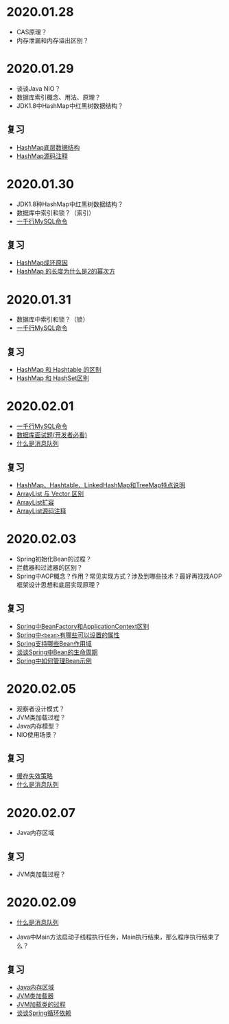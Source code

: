 2020.01.28
====

* CAS原理？
* 内存泄漏和内存溢出区别？

2020.01.29
====

* 谈谈Java NIO？
* 数据库索引概念、用法、原理？
* JDK1.8中HashMap中红黑树数据结构？

复习
------

* <a href="https://github.com/DemoTransfer/demotransfer/blob/master/java/interview/java%E5%9F%BA%E7%A1%80/HashMap%E5%BA%95%E5%B1%82%E6%95%B0%E6%8D%AE%E7%BB%93%E6%9E%84.md">HashMap底层数据结构</a>
* <a href="https://github.com/DemoTransfer/demotransfer/blob/master/java/interview/java%E5%9F%BA%E7%A1%80/HashMap%E6%BA%90%E7%A0%81%E6%B3%A8%E9%87%8A.md">HashMap源码注释</a>

2020.01.30
====

* JDK1.8种HashMap中红黑树数据结构？
* 数据库中索引和锁？（索引）
* <a href="https://github.com/Snailclimb/JavaGuide/blob/master/docs/database/%E4%B8%80%E5%8D%83%E8%A1%8CMySQL%E5%91%BD%E4%BB%A4.md">一千行MySQL命令</a>

复习
------

* <a href="https://github.com/DemoTransfer/demotransfer/blob/master/java/interview/java%E5%9F%BA%E7%A1%80/HashMap%E6%88%90%E7%8E%AF%E5%8E%9F%E5%9B%A0%E5%88%86%E6%9E%90.md">HashMap成环原因</a>
* <a href="https://github.com/DemoTransfer/demotransfer/blob/master/java/interview/java%E5%9F%BA%E7%A1%80/HashMap%20%E7%9A%84%E9%95%BF%E5%BA%A6%E4%B8%BA%E4%BB%80%E4%B9%88%E6%98%AF2%E7%9A%84%E5%B9%82%E6%AC%A1%E6%96%B9.md">HashMap 的长度为什么是2的幂次方</a>

2020.01.31
====

* 数据库中索引和锁？（锁）
* <a href="https://github.com/Snailclimb/JavaGuide/blob/master/docs/database/%E4%B8%80%E5%8D%83%E8%A1%8CMySQL%E5%91%BD%E4%BB%A4.md">一千行MySQL命令</a>

复习
------

* <a href="https://github.com/DemoTransfer/demotransfer/blob/master/java/interview/java%E5%9F%BA%E7%A1%80/HashMap%20%E5%92%8C%20Hashtable%20%E7%9A%84%E5%8C%BA%E5%88%AB.md">HashMap 和 Hashtable 的区别</a>
* <a href="https://github.com/DemoTransfer/demotransfer/blob/master/java/interview/java%E5%9F%BA%E7%A1%80/HashMap%20%E5%92%8C%20HashSet%E5%8C%BA%E5%88%AB.md">HashMap 和 HashSet区别</a>

2020.02.01
====

* <a href="https://github.com/Snailclimb/JavaGuide/blob/master/docs/database/%E4%B8%80%E5%8D%83%E8%A1%8CMySQL%E5%91%BD%E4%BB%A4.md">一千行MySQL命令</a>
* <a href="https://mp.weixin.qq.com/s?__biz=MzI4Njg5MDA5NA==&mid=2247483856&idx=1&sn=ea1c06f0852d3bca3b98b64d8589598e&chksm=ebd740d1dca0c9c77ed1bb07a96bd0fbe147a13515797cf71597de821dbe3357e3eef5f741dc&scene=21###wechat_redirect">数据库面试题(开发者必看) </a>
* <a href="https://mp.weixin.qq.com/s?__biz=MzI4Njg5MDA5NA==&mid=2247485080&idx=1&sn=f223feb9256727bde4387d918519766b&chksm=ebd74799dca0ce8fa46223a33042a79fc16ae6ac246cb8f07e63a4a2bdce33d8c6dc74e8bd20&token=1755043505&lang=zh_CN###rd">什么是消息队列</a>

复习
------

* <a href="https://github.com/DemoTransfer/demotransfer/blob/master/java/interview/java%E5%9F%BA%E7%A1%80/HashMap%E3%80%81Hashtable%E3%80%81LinkedHashMap%E5%92%8CTreeMap%E7%89%B9%E7%82%B9%E8%AF%B4%E6%98%8E.md">HashMap、Hashtable、LinkedHashMap和TreeMap特点说明</a>
* <a href="https://github.com/DemoTransfer/demotransfer/blob/master/java/interview/java%E5%9F%BA%E7%A1%80/ArrayList%20%E4%B8%8E%20Vector%20%E5%8C%BA%E5%88%AB.md">ArrayList 与 Vector 区别</a>
* <a href="https://github.com/DemoTransfer/demotransfer/blob/master/java/interview/java%E5%9F%BA%E7%A1%80/ArrayList%E6%89%A9%E5%AE%B9.md">ArrayList扩容</a>
* <a href="https://github.com/DemoTransfer/demotransfer/blob/master/java/interview/java%E5%9F%BA%E7%A1%80/ArrayList%E6%BA%90%E7%A0%81%E6%B3%A8%E9%87%8A.md">ArrayList源码注释</a>

2020.02.03
====

* Spring初始化Bean的过程？
* 拦截器和过滤器的区别？
* Spring中AOP概念？作用？常见实现方式？涉及到哪些技术？最好再找找AOP框架设计思想和底层实现原理？

复习
------

* <a href="https://github.com/DemoTransfer/demotransfer/blob/master/java/interview/Spring/Spring%E4%B8%ADBeanFactory%E5%92%8CApplicationContext%E6%9C%89%E4%BB%80%E4%B9%88%E5%8C%BA%E5%88%AB.md">Spring中BeanFactory和ApplicationContext区别</a>
* <a href="https://github.com/DemoTransfer/demotransfer/blob/master/java/interview/Spring/Spring%E4%B8%AD%3Cbean%3E%E5%85%83%E7%B4%A0%E5%8F%AF%E4%BB%A5%E9%85%8D%E7%BD%AE%E7%9A%84%E5%B1%9E%E6%80%A7.md">Spring中```<bean>```有哪些可以设置的属性</a>
* <a href="https://github.com/DemoTransfer/demotransfer/blob/master/java/interview/Spring/Spring%E6%94%AF%E6%8C%81%E5%93%AA%E4%BA%9BBean%E4%BD%9C%E7%94%A8%E5%9F%9F.md">Spring支持哪些Bean作用域</a>
* <a href="https://github.com/DemoTransfer/demotransfer/blob/master/java/interview/Spring/%E8%B0%88%E8%B0%88Spring%E4%B8%ADBean%E7%9A%84%E7%94%9F%E5%91%BD%E5%91%A8%E6%9C%9F.md">谈谈Spring中Bean的生命周期</a>
* <a href="https://github.com/DemoTransfer/demotransfer/blob/master/java/interview/Spring/Spring%E5%A6%82%E4%BD%95%E7%AE%A1%E7%90%86Bean%E7%A4%BA%E4%BE%8B.md">Spring中如何管理Bean示例</a>

2020.02.05
====

* 观察者设计模式？
* JVM类加载过程？
* Java内存模型？
* NIO使用场景？

复习
------

* <a href="https://github.com/DemoTransfer/demotransfer/blob/master/java/interview/%E7%BC%93%E5%AD%98/Redis%E7%BC%93%E5%AD%98%E5%A4%B1%E6%95%88%E7%AD%96%E7%95%A5.md">缓存失效策略</a>
* <a href="https://mp.weixin.qq.com/s?__biz=MzI4Njg5MDA5NA==&mid=2247485080&idx=1&sn=f223feb9256727bde4387d918519766b&chksm=ebd74799dca0ce8fa46223a33042a79fc16ae6ac246cb8f07e63a4a2bdce33d8c6dc74e8bd20&token=1755043505&lang=zh_CN###rd">什么是消息队列</a>

2020.02.07
====

* Java内存区域

复习
------

* JVM类加载过程？

2020.02.09
====

* <a href="https://mp.weixin.qq.com/s?__biz=MzI4Njg5MDA5NA==&mid=2247485080&idx=1&sn=f223feb9256727bde4387d918519766b&chksm=ebd74799dca0ce8fa46223a33042a79fc16ae6ac246cb8f07e63a4a2bdce33d8c6dc74e8bd20&token=1755043505&lang=zh_CN###rd">什么是消息队列</a>

* Java中Main方法启动子线程执行任务，Main执行结束，那么程序执行结束了么？

复习
------

* <a href="https://github.com/DemoTransfer/demotransfer/blob/master/java/interview/JVM/JVM%E5%86%85%E5%AD%98%E7%AE%A1%E7%90%86/Java%E5%86%85%E5%AD%98%E5%8C%BA%E5%9F%9F.md">Java内存区域</a>
* <a href="https://github.com/DemoTransfer/demotransfer/blob/master/java/interview/JVM/JVM%E7%B1%BB%E5%8A%A0%E8%BD%BD%E5%99%A8.md">JVM类加载器</a>
* <a href="https://github.com/DemoTransfer/demotransfer/blob/master/java/interview/JVM/JVM%E5%8A%A0%E8%BD%BD%E7%B1%BB%E7%9A%84%E8%BF%87%E7%A8%8B.md">JVM加载类的过程</a>
* <a href="https://github.com/DemoTransfer/demotransfer/blob/master/java/interview/Spring/%E8%B0%88%E8%B0%88Spring%E5%BE%AA%E7%8E%AF%E4%BE%9D%E8%B5%96.md">谈谈Spring循环依赖</a>
